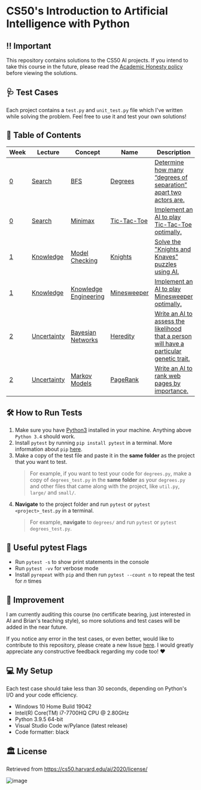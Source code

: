 # CS50's Introduction to Artificial Intelligence with Python

## ‼️ Important

This repository contains solutions to the CS50 AI projects. If you intend to take this course in the future, please read the [Academic Honesty policy](https://cs50.harvard.edu/ai/2020/honesty/) before viewing the solutions.

## 🩺 Test Cases

Each project contains a `test.py` and `unit_test.py` file which I've written while solving the problem. Feel free to use it and test your own solutions!

## 📖 Table of Contents

| Week                                           | Lecture                                     | Concept                                                                                  | Name                                           | Description                                                                                                                                       | Test Case                                                   |
| ---------------------------------------------- | ------------------------------------------- | ---------------------------------------------------------------------------------------- | ---------------------------------------------- | ------------------------------------------------------------------------------------------------------------------------------------------------- | ----------------------------------------------------------- |
| [0](https://cs50.harvard.edu/ai/2020/weeks/0/) | [Search](https://youtu.be/WbzNRTTrX0g)      | [BFS](https://cs50.harvard.edu/ai/2020/notes/0/#breadth-first-search)                    | [Degrees](lec0/degrees/degrees.py)             | [Determine how many “degrees of separation” apart two actors are.](https://cs50.harvard.edu/ai/2020/projects/0/degrees/)                          | [degrees_test.py](lec0/degrees/degrees_test.py)             |
| [0](https://cs50.harvard.edu/ai/2020/weeks/0/) | [Search](https://youtu.be/WbzNRTTrX0g)      | [Minimax](https://cs50.harvard.edu/ai/2020/notes/0/#minimax)                             | [Tic-Tac-Toe](lec0/tictactoe/tictactoe.py)     | [Implement an AI to play Tic-Tac-Toe optimally.](https://cs50.harvard.edu/ai/2020/projects/0/tictactoe/)                                          | [tictactoe_test.py](lec0/tictactoe/tictactoe_test.py)       |
| [1](https://cs50.harvard.edu/ai/2020/weeks/1/) | [Knowledge](https://youtu.be/HWQLez87vqM)   | [Model Checking](https://cs50.harvard.edu/ai/2020/notes/1/#inference)                    | [Knights](lec1/knights/puzzle.py)              | [Solve the "Knights and Knaves" puzzles using AI.](https://cs50.harvard.edu/ai/2020/projects/1/knights/)                                          | [puzzle_test.py](lec1/knights/puzzle_test.py)               |
| [1](https://cs50.harvard.edu/ai/2020/weeks/1/) | [Knowledge](https://youtu.be/HWQLez87vqM)   | [Knowledge Engineering](https://cs50.harvard.edu/ai/2020/notes/1/#knowledge-engineering) | [Minesweeper](lec1/minesweeper/minesweeper.py) | [Implement an AI to play Minesweeper optimally.](https://cs50.harvard.edu/ai/2020/projects/1/minesweeper/)                                        | [minesweeper_test.py](lec1/minesweeper/minesweeper_test.py) |
| [2](https://cs50.harvard.edu/ai/2020/weeks/2/) | [Uncertainty](https://youtu.be/D8RRq3TbtHU) | [Bayesian Networks](https://cs50.harvard.edu/ai/2020/notes/2/#bayesian-networks)         | [Heredity](lec2/heredity/heredity.py)          | [Write an AI to assess the likelihood that a person will have a particular genetic trait.](https://cs50.harvard.edu/ai/2020/projects/2/heredity/) | [heredity_test.py](lec2/heredity/heredity_test.py)          |
| [2](https://cs50.harvard.edu/ai/2020/weeks/2/) | [Uncertainty](https://youtu.be/D8RRq3TbtHU) | [Markov Models](https://cs50.harvard.edu/ai/2020/notes/2/#markov-models)                 | [PageRank](lec2/pagerank/pagerank.py)          | [Write an AI to rank web pages by importance.](https://cs50.harvard.edu/ai/2020/projects/2/pagerank/)                                             |                                                             |

## 🛠️ How to Run Tests

1. Make sure you have [Python3](https://www.python.org/downloads/) installed in your machine. Anything above `Python 3.4` should work.
2. Install `pytest` by running `pip install pytest` in a terminal. More information about `pip` [here](https://realpython.com/what-is-pip/).
3. Make a copy of the test file and paste it in the **same folder** as the project that you want to test.
    > For example, if you want to test your code for `degrees.py`, make a copy of `degrees_test.py` in the **same folder** as your `degrees.py` and other files that came along with the project, like `util.py`, `large/` and `small/`.
4. **Navigate** to the project folder and run `pytest` or `pytest <project>_test.py` in a terminal.
    > For example, **navigate** to `degrees/` and run `pytest` or `pytest degrees_test.py`.

## 🚩 Useful pytest Flags

- Run `pytest -s` to show print statements in the console
- Run `pytest -vv` for verbose mode
- Install `pyrepeat` with `pip` and then run `pytest --count n` to repeat the test for *n* times

## 🤹 Improvement

I am currently auditing this course (no certificate bearing, just interested in AI and Brian's teaching style), so more solutions and test cases will be added in the near future.</br>

If you notice any error in the test cases, or even better, would like to contribute to this repository, please create a new Issue [here](https://github.com/jetkan-yk/cs50ai/issues). I would greatly appreciate any constructive feedback regarding my code too! ♥️

## 💻 My Setup

Each test case should take less than 30 seconds, depending on Python's I/O and your code efficiency.

- Windows 10 Home Build 19042
- Intel(R) Core(TM) i7-7700HQ CPU @ 2.80GHz
- Python 3.9.5 64-bit
- Visual Studio Code w/Pylance (latest release)
- Code formatter: black

## 🏛️ License

Retrieved from <https://cs50.harvard.edu/ai/2020/license/>

![image](https://user-images.githubusercontent.com/36299141/128539744-ee267826-82fb-4fd2-831b-9d40413be9dc.png)

